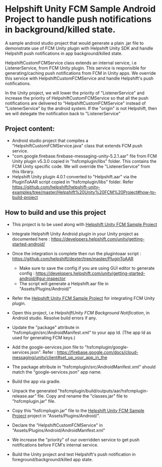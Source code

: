 # Helpshift Unity FCM Sample Android Project to handle push notifications in background/killed state. 

A sample android studio project that would generate a plain .jar file to demonstrate use of FCM Unity plugin with Helpshift Unity SDK and handle Helpshift push notifications in app background/killed state.

HelpshiftCustomFCMService class extends an internal service, i.e ListenerService, from FCM Unity plugin. This service is responsible for generating/caching push notifications from FCM in Unity apps. We override this service with HelpshiftCustomFCMService and handle Helpshift's push notifications.

In the Unity project, we will lower the priority of "ListenerService" and increase the priority of HelpshiftCustomFCMService so that all the push notifications are delivered to "HelpshiftCustomFCMService" instead of "ListenerService" by the android system. If the "origin" is not Helpshift, then we will delegate the notification back to "ListenerService"

## Project content:
* Android studio project that compiles a "HelpshiftCustomFCMService.java" class that extends FCM push service.
* "com.google.firebase.firebase-messaging-unity-5.2.1.aar" file from FCM Unity plugin v5.3.0 copied in "hsfcmplugin/libs" folder. This contains the FCM Unity specific code. We will override the "ListenerService" from this library.
* Helpshift Unity plugin 4.0.1 converted to "Helpshift.aar" via the PluginToAAR script copied in "hsfcmplugin/libs" folder. Refer https://github.com/helpshift/helpshift-unity-examples/tree/master/Helpshift%20Unity%20FCM%20Project#how-to-build-project


## How to build and use this project
* This project is to be used along with [Helpshift Unity FCM Sample Project](https://github.com/helpshift/helpshift-unity-examples/tree/master/Helpshift%20Unity%20FCM%20Project)
* Integrate Helpshift Unity Android plugin in your Unity project as documented here : https://developers.helpshift.com/unity/getting-started-android/
* Once the integration is complete then run the plugintoaar script : https://github.com/helpshift/dexter/tree/master/PluginToAAR
	* Make sure to save the config if you are using GUI editor to generate config : https://developers.helpshift.com/unity/getting-started-android/#gui-inspector
	* The script will generate a Helpshift.aar file in "Assets/Plugins/Android/"
* Refer the [Helpshift Unity FCM Sample Project](https://github.com/helpshift/helpshift-unity-examples/tree/master/Helpshift%20Unity%20FCM%20Project) for integrating FCM Unity plugin.
* Open this project, i.e *HelpshiftUnity FCM Background Notification*, in Android studio. Resolve build errors if any.
* Update the "package" attribute in "hsfcmplugin/src/AndroidManifest.xml" to your app Id. (The app Id as used for generating FCM keys.)
* Add the google-services.json file to "hsfcmplugin/google-services.json". Refer : https://firebase.google.com/docs/cloud-messaging/unity/client#set_up_your_app_in_the
* The package attribute in "hsfcmplugin/src/AndroidManifest.xml" should match the "google-services.json" app name.
* Build the app via gradle.
* Unpack the generated "hsfcmplugin/build/outputs/aar/hsfcmplugin-release.aar" file. Copy and rename the "classes.jar" file to "hsfcmplugin.jar" file.
* Copy this "hsfcmplugin.jar" file to the [Helpshift Unity FCM Sample Project](https://github.com/helpshift/helpshift-unity-examples/tree/master/Helpshift%20Unity%20FCM%20Project) project in "Assets/Plugins/Android/".
* Declare the "HelpshiftCustomFCMService" in "Assets/Plugins/Android/AndroidManifest.xml"


	<service android:name="com.helpshift.fcmunity.HelpshiftCustomFCMService" android:exported="false">
        <intent-filter android:priority="100">
                    <action android:name="com.google.firebase.MESSAGING_EVENT" />
        </intent-filter>
    </service>

* We increase the "priority" of our overridden service to get push notifications before FCM's internal service.

* Build the Unity project and test Helpshift's push notification in foreground/background/killed app state.
